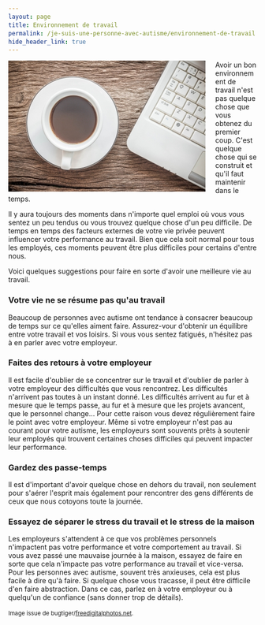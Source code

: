 ```yaml
---
layout: page
title: Environnement de travail
permalink: /je-suis-une-personne-avec-autisme/environnement-de-travail
hide_header_link: true
---
```


<img src="/assets/pages/personal/environnement-de-travail/ID-100394985.jpg" style="float:left; padding-right:20px;" alt="ID-100394985" />

Avoir un bon environnement de travail n'est pas quelque chose que vous obtenez du
premier coup.  C'est quelque chose qui se construit et qu'il faut maintenir dans le temps.

Il y aura toujours des moments dans n'importe quel emploi où vous vous sentez un peu tendus
ou vous trouvez quelque chose d'un peu difficile.
De temps en temps des facteurs externes de votre vie privée peuvent influencer votre performance au travail.
Bien que cela soit normal pour tous les employés, ces moments peuvent être plus difficiles pour certains d'entre nous.

Voici quelques suggestions pour faire en sorte d'avoir une meilleure vie au travail.


### Votre vie ne se résume pas qu'au travail

Beaucoup de personnes avec autisme ont tendance à consacrer beaucoup de temps sur ce qu'elles aiment faire.
Assurez-vour d'obtenir un équilibre entre votre travail et vos loisirs.
Si vous vous sentez fatigués, n'hésitez pas à en parler avec votre employeur.

### Faites des retours à votre employeur

Il est facile d'oublier de se concentrer sur le travail et d'oublier de parler à votre employeur
des difficultés que vous rencontrez. Les difficultés n'arrivent pas toutes à un instant donné.
Les difficultés arrivent au fur et à mesure que le temps passe, au fur et à mesure que les projets avancent, que le personnel change…
Pour cette raison vous devez régulièrement faire le point avec votre employeur.
Même si votre employeur n'est pas au courant pour votre autisme, les employeurs sont souvents prêts à soutenir
leur employés qui trouvent certaines choses difficiles qui peuvent impacter leur performance.

### Gardez des passe-temps

Il est d'important d'avoir quelque chose en dehors du travail, non seulement pour s'aérer l'esprit mais également pour rencontrer des gens différents de ceux que nous cotoyons toute la journée.


### Essayez de séparer le stress du travail et le stress de la maison

Les employeurs s'attendent à ce que vos problèmes personnels n'impactent pas votre performance et votre comportement au travail.
Si vous avez passé une mauvaise journée à la maison, essayez de faire en sorte que cela n'impacte pas votre performance au travail et vice-versa.
Pour les personnes avec autisme, souvent très anxieuses, cela est plus facile à dire qu'à faire.
Si quelque chose vous tracasse, il peut être difficile d'en faire abstraction.
Dans ce cas, parlez en à votre employeur ou à quelqu'un de confiance (sans donner trop de détails).



<small>Image issue de bugtiger/<a href="http://www.freedigitalphotos.net">freedigitalphotos.net</a>.</small>

